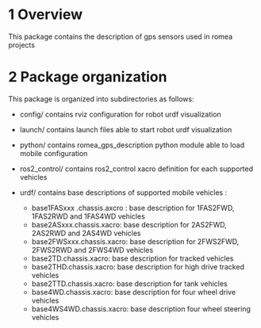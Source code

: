 # 1 Overview #

This package contains the description of gps sensors used in romea projects

# 2 Package organization #

This package is organized into subdirectories as follows:

- config/ contains rviz configuration for robot urdf visualization

- launch/ contains launch files able to start robot urdf visualization

- python/ contains romea_gps_description python module able to load mobile configuration

- ros2_control/ contains ros2_control xacro definition for each supported vehicles

- urdf/ contains base descriptions of supported mobile vehicles  :
    - base1FASxxx .chassis.axcro :  base description for 1FAS2FWD, 1FAS2RWD  and 1FAS4WD vehicles 
    - base2ASxxx.chassis.xacro:  base description  for 2AS2FWD, 2AS2RWD  and 2AS4WD vehicles
    - base2FWSxxx.chassis.xacro:  base description  for 2FWS2FWD, 2FWS2RWD  and 2FWS4WD vehicles
    - base2TD.chassis.xacro:  base description  for tracked vehicles
    - base2THD.chassis.xacro:  base description  for high drive tracked vehicles
    - base2TTD.chassis.xacro:  base description  for tank vehicles
    - base4WD.chassis.xacro:  base description  for four wheel drive vehicles
    - base4WS4WD.chassis.xacro:  base description  four wheel steering vehicles
